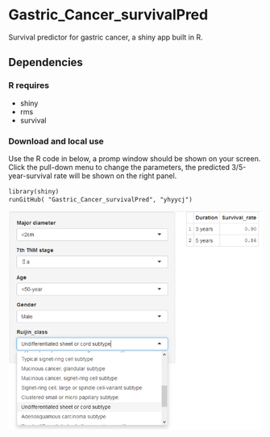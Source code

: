 # Gastric_Cancer_survivalPred
Survival predictor for gastric cancer, a shiny app built in R.

## Dependencies
### R requires
* shiny
* rms
* survival

### Download and local use
Use the R code in below, a promp window should be shown on your screen. Click the pull-down menu to change the parameters, the predicted 3/5-year-survival rate will be shown on the right panel.
```
library(shiny)
runGitHub( "Gastric_Cancer_survivalPred", "yhyycj")
```

![](https://github.com/yhyycj/Gastric_Cancer_survivalPred/blob/master/ui.png)
